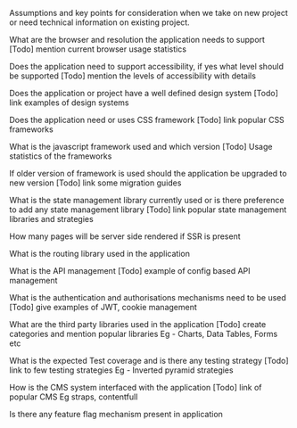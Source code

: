 Assumptions and key points for consideration when we take on new project or need technical information on existing project.

What are the browser and resolution the application needs to support
[Todo] mention current browser usage statistics 

Does the application need to support accessibility, if yes what level should be supported
[Todo] mention the levels of accessibility with details

Does the application or project have a well defined design system
[Todo] link examples of design systems 

Does the application need or uses CSS framework 
[Todo] link popular CSS frameworks

What is the javascript framework used and which version
[Todo] Usage statistics of the frameworks

If older version of framework is used should the application be upgraded to new version
[Todo] link some migration guides

What is the state management library currently used or is there preference to add any state management library
[Todo] link popular state management libraries and strategies

How many pages will be server side rendered if SSR is present

What is the routing library used in the application 

What is the API management 
[Todo] example of config based API management

What is the authentication and authorisations mechanisms need to be used
[Todo] give examples of JWT, cookie management

What are the third party libraries used in the application
[Todo] create categories and mention popular libraries 
Eg - Charts, Data Tables, Forms etc

What is the expected Test coverage and is there any testing strategy
[Todo] link to few testing strategies 
Eg - Inverted pyramid strategies 

How is the CMS system interfaced with the application
[Todo] link of popular CMS Eg straps, contentfull

Is there any feature flag mechanism present in application 

